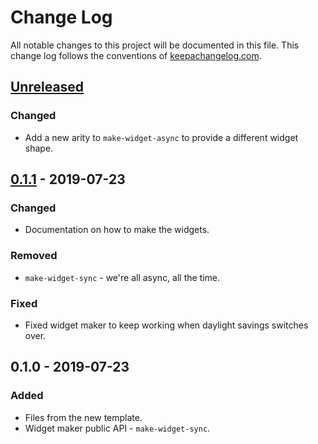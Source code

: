 # Change Log
All notable changes to this project will be documented in this file. This change log follows the conventions of [keepachangelog.com](http://keepachangelog.com/).

## [Unreleased]
### Changed
- Add a new arity to `make-widget-async` to provide a different widget shape.

## [0.1.1] - 2019-07-23
### Changed
- Documentation on how to make the widgets.

### Removed
- `make-widget-sync` - we're all async, all the time.

### Fixed
- Fixed widget maker to keep working when daylight savings switches over.

## 0.1.0 - 2019-07-23
### Added
- Files from the new template.
- Widget maker public API - `make-widget-sync`.

[Unreleased]: https://github.com/your-name/villagebook/compare/0.1.1...HEAD
[0.1.1]: https://github.com/your-name/villagebook/compare/0.1.0...0.1.1
